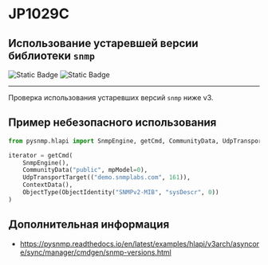 # JP1029C
## Использование устаревшей версии библиотеки `snmp`

![Static Badge](https://img.shields.io/badge/%D0%A1%D1%82%D0%B5%D0%BF%D0%B5%D0%BD%D1%8C%20%D0%BA%D1%80%D0%B8%D1%82%D0%B8%D1%87%D0%BD%D0%BE%D1%81%D1%82%D0%B8-%D1%81%D1%80%D0%B5%D0%B4%D0%BD%D1%8F%D1%8F-orange?style=for-the-badge)
![Static Badge](https://img.shields.io/badge/%D0%94%D0%BE%D1%81%D1%82%D0%BE%D0%B2%D0%B5%D1%80%D0%BD%D0%BE%D1%81%D1%82%D1%8C%20%D0%BE%D0%BF%D1%80%D0%B5%D0%B4%D0%B5%D0%BB%D0%B5%D0%BD%D0%B8%D1%8F-%D0%B2%D1%8B%D1%81%D0%BE%D0%BA%D0%B0%D1%8F-crimson?style=for-the-badge)

----

Проверка использования устаревших версий `snmp` ниже v3.

## Пример небезопасного использования

```python linenums="1"
from pysnmp.hlapi import SnmpEngine, getCmd, CommunityData, UdpTransportTarget, ContextData, ObjectType, ObjectIdentity

iterator = getCmd(
    SnmpEngine(),
    CommunityData("public", mpModel=0),
    UdpTransportTarget(("demo.snmplabs.com", 161)),
    ContextData(),
    ObjectType(ObjectIdentity("SNMPv2-MIB", "sysDescr", 0))
)
```

## Дополнительная информация

* <https://pysnmp.readthedocs.io/en/latest/examples/hlapi/v3arch/asyncore/sync/manager/cmdgen/snmp-versions.html>
